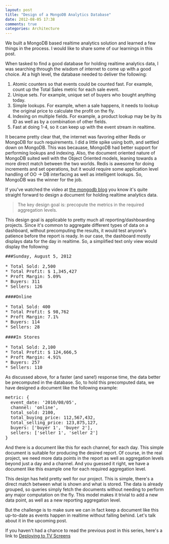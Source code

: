 ```yaml
---
layout: post
title: "Design of a MongoDB Analytics Database"
date: 2012-08-05 17:38
comments: true
categories: Architecture
---
```


We built a MongoDB based realtime analytics solution and learned a few things in the process. I would like to share some of our learnings in this post.

When tasked to find a good database for holding realtime analytics data, I was searching through the wisdom of internet to come up with a good choice. At a high level, the database needed to deliver the following:

1. Atomic counters so that events could be counted fast. For example, count up the Total Sales metric for each sale event.
2. Unique sets. For example, unique set of buyers who bought anything today.
3. Simple lookups. For example, when a sale happens, it needs to lookup the original price to calculate the profit on the fly.
4. Indexing on multiple fields. For example, a product lookup may be by its ID as well as by a combination of other fields.
5. Fast at doing 1-4, so it can keep up with the event stream in realtime.

It became pretty clear that, the internet was favoring either Redis or MongoDB for such requirements. I did a little spike using both, and settled down on MongoDB. This was becauase, MongoDB had better support for performing lookups and indexing. Also, the document oriented nature of MongoDB suited well with the Object Oriented models, leaning towards a more direct match between the two worlds. Redis is awesome for doing increments and set operations, but it would require some application level handling of OO -> DB interfacing as well as intelligent lookups. So, MongoDB was the winner for the job.

If you've watched the video at [the mongodb blog](http://www.10gen.com/events/analytics-with-mongodb) you know it's quite straight forward to design a document for holding realtime analytics data.

> The key design goal is: precopute the metrics in the required aggregation levels.

This design goal is applicable to pretty much all reporting/dashboarding projects. Since it's common to aggregate different types of data on a dashboard, without precomputing the results, it would test anyone's patience before the report is ready. In our case, the dashboard mostly displays data for the day in realtime. So, a simplified text only view would display the following:

<pre>
###Sunday, August 5, 2012

* Total Sold: 2,500
* Total Profit: $ 1,345,427
* Proft Margin: 5.09%
* Buyers: 311
* Sellers: 126

####Online

* Total Sold: 400
* Total Profit: $ 98,762
* Proft Margin: 7.1%
* Buyers: 114
* Sellers: 28

####In Stores

* Total Sold: 2,100
* Total Profit: $ 124,666,5
* Proft Margin: 4.91%
* Buyers: 257
* Sellers: 110
</pre>

As discussed above, for a faster (and sane!) response time, the data better be precomputed in the database. So, to hold this precomputed data, we have designed a document like the following example:

<pre>
metric: {
  event_date: '2010/08/05',
  channel: 'online',
  total_sold: 2100,
  total_buying_price: 112,567,432,
  total_selling_price: 123,875,127,
  buyers: ['buyer 1', 'buyer 2'],
  sellers: ['seller 1', 'seller 2']
}
</pre>

And there is a document like this for each channel, for each day. This simple document is suitable for producing the desired report. Of course, in the real project, we need more data points in the report as well as aggregation levels beyond just a day and a channel. And you guessed it right, we have a document like this example one for each required aggregation level.

This design has held pretty well for our project. This is simple, there's a direct match between what is shown and what is stored. The data is already grouped, so queries simply fetch the documents without needing to perform any major computation on the fly. This model makes it trivial to add a new data point, as well as a new reporting aggregation level.

But the challenge is to make sure we can in fact keep a document like this up-to-date as events happen in realtime without falling behind. Let's talk about it in the upcoming post.

If you haven't had a chance to read the previous post in this series, here's a link to [Deploying to TV Screens](http://blog.smsohan.com/blog/2012/07/28/deploying-to-TV-screens/)